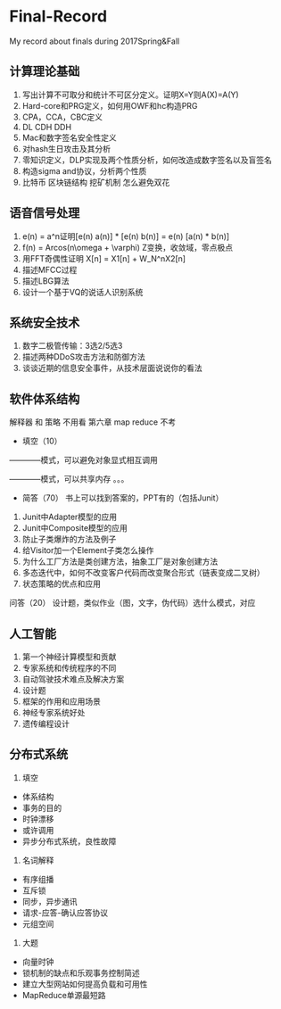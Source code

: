 # Final-Record
My record  about finals during 2017Spring&Fall

## 计算理论基础

1. 写出计算不可取分和统计不可区分定义。证明X=Y则A(X)=A(Y)
2. Hard-core和PRG定义，如何用OWF和hc构造PRG
3. CPA，CCA，CBC定义
4. DL CDH DDH
5. Mac和数字签名安全性定义
6. 对hash生日攻击及其分析
7. 零知识定义，DLP实现及两个性质分析，如何改造成数字签名以及盲签名
8. 构造sigma and协议，分析两个性质
9. 比特币 区块链结构 挖矿机制 怎么避免双花

## 语音信号处理

1. e(n) = a^n证明[e(n) a(n)] * [e(n) b(n)] = e(n) [a(n) * b(n)]
2. f(n) = Arcos(n\omega + \varphi) Z变换，收敛域，零点极点
3. 用FFT奇偶性证明 X[n] = X1[n] + W_N^nX2[n]
4. 描述MFCC过程
5. 描述LBG算法
6. 设计一个基于VQ的说话人识别系统

## 系统安全技术

1. 数字二极管传输：3选2/5选3
2. 描述两种DDoS攻击方法和防御方法
3. 谈谈近期的信息安全事件，从技术层面说说你的看法

## 软件体系结构
解释器 和 策略 不用看 第六章 map reduce 不考
- 填空（10）

————模式，可以避免对象显式相互调用

————模式，可以共享内存
。。。
- 简答（70）
书上可以找到答案的，PPT有的（包括Junit）
1. Junit中Adapter模型的应用
2. Junit中Composite模型的应用
3. 防止子类爆炸的方法及例子
4. 给Visitor加一个Element子类怎么操作
5. 为什么工厂方法是类创建方法，抽象工厂是对象创建方法
6. 多态迭代中，如何不改变客户代码而改变聚合形式（链表变成二叉树）
7. 状态策略的优点和应用

问答（20）
设计题，类似作业（图，文字，伪代码）选什么模式，对应

## 人工智能
1. 第一个神经计算模型和贡献
2. 专家系统和传统程序的不同
3. 自动驾驶技术难点及解决方案
4. 设计题
5. 框架的作用和应用场景
6. 神经专家系统好处
7. 遗传编程设计

## 分布式系统
1. 填空

- 体系结构
- 事务的目的
- 时钟漂移
- 或许调用
- 异步分布式系统，良性故障

1. 名词解释

- 有序组播
- 互斥锁
- 同步，异步通讯
- 请求-应答-确认应答协议
- 元组空间

1. 大题

- 向量时钟
- 锁机制的缺点和乐观事务控制简述
- 建立大型网站如何提高负载和可用性
- MapReduce单源最短路

